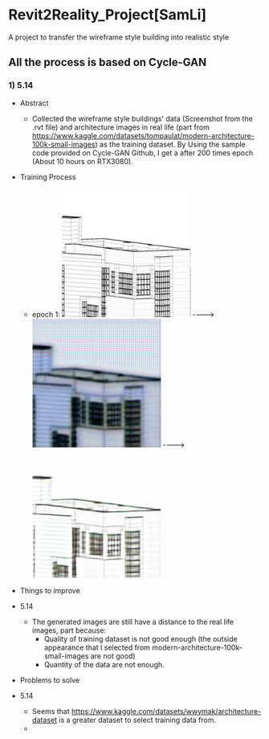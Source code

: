 # Revit2Reality_Project[SamLi]
A project to transfer the wireframe style building into realistic style

## All the process is based on Cycle-GAN

### 1) 5.14
- Abstract
  - Collected the wireframe style buildings' data (Screenshot from the .rvt file) and architecture images in real life (part from https://www.kaggle.com/datasets/tompaulat/modern-architecture-100k-small-images) as the training dataset. By Using the sample code provided on Cycle-GAN Github, I get a after 200 times epoch (About 10 hours on RTX3080).

- Training Process
  - epoch 1:
![image](5_14/img/epoch001_real_A.png)    ----> ![image](5_14/img/epoch001_fake_B.png)    ----> ![image](5_14/img/epoch001_rec_A.png)
- Things to improve
- 5.14
  - The generated images are still have a distance to the real life images, part because:
    - Quality of training dataset is not good enough (the outside appearance that I selected from modern-architecture-100k-small-images are not good)
    - Quantity of the data are not enough.

- Problems to solve
- 5.14
  - Seems that https://www.kaggle.com/datasets/wwymak/architecture-dataset is a greater dataset to select training data from.
  - 
